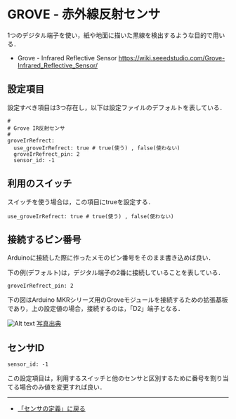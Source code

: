 # GROVE - 赤外線反射センサ

1つのデジタル端子を使い，紙や地面に描いた黒線を検出するような目的で用いる．


- Grove - Infrared Reflective Sensor https://wiki.seeedstudio.com/Grove-Infrared_Reflective_Sensor/



## 設定項目
設定すべき項目は3つ存在し，以下は設定ファイルのデフォルトを表している．

```
#
# Grove IR反射センサ
#
groveIrRefrect:
  use_groveIrRefrect: true # true(使う) , false(使わない)
  groveIrRefrect_pin: 2
  sensor_id: -1
```

## 利用のスイッチ
スイッチを使う場合は，この項目にtrueを設定する．
```
use_groveIrRefrect: true # true(使う) , false(使わない)
```


## 接続するピン番号
Arduinoに接続した際に作ったメモのピン番号をそのまま書き込めば良い．

下の例(デフォルト)は，デジタル端子の2番に接続していることを表している．
```
groveIrRefrect_pin: 2
```

下の図はArduino MKRシリーズ用のGroveモジュールを接続するための拡張基板であり，上の設定値の場合，接続するのは，「D2」端子となる．

![Alt text](../../images/MKR_carrier.png)
[写真出典](https://store-usa.arduino.cc/products/arduino-mkr-connector-carrier-grove-compatible)


## センサID
```
sensor_id: -1
```
この設定項目は，利用するスイッチと他のセンサと区別するために番号を割り当てる場合のみ値を変更すれば良い．

***

- [「センサの定義」に戻る](../SensorDefinition.md)
